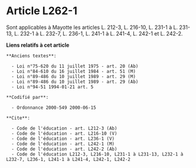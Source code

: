 # Article L262-1

Sont applicables à Mayotte les articles L. 212-3, L. 216-10, L. 231-1 à L. 231-13, L. 232-1 à L. 232-7, L. 236-1, L. 241-1 à
L. 241-4, L. 242-1 et L. 242-2.

**Liens relatifs à cet article**

	**Anciens textes**:

	  - Loi n°75-620 du 11 juillet 1975 - art. 20 (Ab)
	  - Loi n°84-610 du 16 juillet 1984 - art. 51 (M)
	  - Loi n°89-486 du 10 juillet 1989 - art. 29 (M)
	  - Loi n°89-486 du 10 juillet 1989 - art. 29 (Ab)
	  - Loi n°94-51 1994-01-21 art. 5

	**Codifié par**:

	  - Ordonnance 2000-549 2000-06-15

	**Cite**:

	  - Code de l'éducation - art. L212-3 (Ab)
	  - Code de l'éducation - art. L216-10 (V)
	  - Code de l'éducation - art. L236-1 (V)
	  - Code de l'éducation - art. L242-1 (M)
	  - Code de l'éducation - art. L242-2 (Ab)
	  - Code de l'éducation L212-3, L216-10, L231-1 à L231-13, L232-1 à L232-7, L236-1, L241-1 à L241-4, L242-1, L242-2
